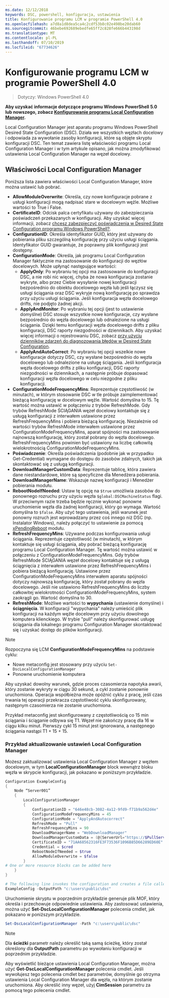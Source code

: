 ```yaml
---
ms.date: 12/12/2018
keywords: DSC, powershell, konfiguracja, ustawienia
title: Konfigurowanie programu LCM w programie PowerShell 4.0
ms.openlocfilehash: a7d8a1d8dea5ca4c2cdf53b8c02e498be20dab60
ms.sourcegitcommit: 46bebe692689ebedfe65ff2c828fe666b443198d
ms.translationtype: MT
ms.contentlocale: pl-PL
ms.lasthandoff: 07/10/2019
ms.locfileid: "67734626"
---
```

# <a name="configuring-the-lcm-in-powershell-40"></a>Konfigurowanie programu LCM w programie PowerShell 4.0

>Dotyczy: Windows PowerShell 4.0

**Aby uzyskać informacje dotyczące programu Windows PowerShell 5.0 lub nowszego, zobacz [Konfigurowanie programu Local Configuration Manager](metaConfig.md).**

Local Configuration Manager jest aparatu programu Windows PowerShell Desired State Configuration (DSC).
Działa we wszystkich węzłach docelowy i odpowiada za wywołanie zasoby konfiguracji, które są objęte skryptu konfiguracji DSC.
Ten temat zawiera listę właściwości programu Local Configuration Manager i w tym artykule opisano, jak można zmodyfikować ustawienia Local Configuration Manager na węzeł docelowy.

## <a name="local-configuration-manager-properties"></a>Właściwości Local Configuration Manager

Poniższa lista zawiera właściwości Local Configuration Manager, które można ustawić lub pobrać.

- **AllowModuleOverwrite**: Określa, czy nowe konfiguracje pobrane z usługi konfiguracji mogą nadpisać stare w docelowym węźle. Możliwe wartości to True i False.
- **CertificateID**: Odcisk palca certyfikatu używany do zabezpieczania poświadczeń przekazanych w konfiguracji. Aby uzyskać więcej informacji, zobacz [chcesz zabezpieczyć poświadczenia w Desired State Configuration programu Windows PowerShell?](https://blogs.msdn.microsoft.com/powershell/2014/01/31/want-to-secure-credentials-in-windows-powershell-desired-state-configuration/).
- **ConfigurationID**: Określa identyfikator GUID, który jest używany do pobierania pliku szczególną konfigurację przy użyciu usługi ściągania. Identyfikator GUID gwarantuje, że poprawny plik konfiguracji jest dostępny.
- **ConfigurationMode**: Określa, jak programu Local Configuration Manager faktycznie ma zastosowanie do konfiguracji do węzłów docelowych. Może upłynąć następujące wartości:
  - **ApplyOnly**: Po wybraniu tej opcji ma zastosowanie do konfiguracji DSC, a nie robi nic więcej, chyba że nowa konfiguracja zostanie wykryte, albo przez Ciebie wysyłanie nowej konfiguracji bezpośrednio do obiektu docelowego węzła lub jeśli łączysz się usługi ściągania oraz DSC wykryje nową konfigurację po sprawdza przy użyciu usługi ściągania. Jeśli konfiguracja węzła docelowego drifts, nie podjęto żadnej akcji.
  - **ApplyAndMonitor**: Po wybraniu tej opcji (jest to ustawienie domyślne) DSC stosuje wszystkie nowe konfiguracje, czy wysłane bezpośrednio do węzła docelowego lub odnalezione na usługi ściągania. Dzięki temu konfiguracji węzła docelowego drifts z pliku konfiguracji, DSC raporty niezgodności w dziennikach. Aby uzyskać więcej informacji o rejestrowaniu DSC, zobacz [przy użyciu dzienników zdarzeń do diagnozowania błędów w Desired State Configuration](http://blogs.msdn.com/b/powershell/archive/2014/01/03/using-event-logs-to-diagnose-errors-in-desired-state-configuration.aspx).
  - **ApplyAndAutoCorrect**: Po wybraniu tej opcji wszelkie nowe konfiguracje dotyczy DSC, czy wysłane bezpośrednio do węzła docelowego lub odnalezione na usługę ściągania. Jeśli konfiguracja węzła docelowego drifts z pliku konfiguracji, DSC raporty niezgodności w dziennikach, a następnie próbuje dopasować konfiguracji węzła docelowego w celu niezgodne z pliku konfiguracji.
- **ConfigurationModeFrequencyMins**: Reprezentuje częstotliwość (w minutach), w którym stosowanie DSC w tle próbuje zaimplementować bieżącą konfigurację w docelowym węźle. Wartość domyślna to 15. Tę wartość można ustawić w połączeniu z trybów RefreshMode. Gdy trybów RefreshMode ŚCIĄGANIA węzeł docelowy kontaktuje się z usługą konfiguracji z interwałem ustawione przez RefreshFrequencyMins i pobiera bieżącą konfigurację. Niezależnie od wartości trybów RefreshMode interwałem ustawione przez ConfigurationModeFrequencyMins, aparat spójności ma zastosowanie najnowszą konfigurację, który został pobrany do węzła docelowego. RefreshFrequencyMins powinien być ustawiony na liczbę całkowitą wielokrotnością ConfigurationModeFrequencyMins.
- **Poświadczenie**: Określa poświadczenia (podobnie jak w przypadku Get-Credential) wymagane do dostępu do zasobów zdalnych, takich jak skontaktować się z usługą konfiguracji.
- **DownloadManagerCustomData**: Reprezentuje tablicę, która zawiera dane niestandardowe, które są specyficzne dla Menedżera pobierania.
- **DownloadManagerName**: Wskazuje nazwę konfiguracji i Menedżer pobierania modułu.
- **RebootNodeIfNeeded**: Ustaw tę opcję na `$true` umożliwia zasobów do ponownego rozruchu przy użyciu węzła `$global:DSCMachineStatus` flagi. W przeciwnym razie trzeba będzie ręcznie wykonać ponowne uruchomienie węzła dla żadnej konfiguracji, który go wymaga. Wartość domyślna to `$false`. Aby użyć tego ustawienia, jeśli warunek jest ponowny rozruch jest wprowadzany przez coś innego niż DSC (np. Instalator Windows), należy połączyć to ustawienie za pomocą [xPendingReboot](https://github.com/powershell/xpendingreboot) modułu.
- **RefreshFrequencyMins**: Używane podczas konfigurowania usługi ściągania. Reprezentuje częstotliwość (w minutach), w którym kontaktuje się usługi ściągania, aby pobrać bieżącą konfigurację programu Local Configuration Manager. Tę wartość można ustawić w połączeniu z ConfigurationModeFrequencyMins. Gdy trybów RefreshMode ŚCIĄGANIA węzeł docelowy kontaktuje się z usługą ściągnięcia z interwałem ustawione przez RefreshFrequencyMins i pobiera bieżącą konfigurację. Ustawione przez ConfigurationModeFrequencyMins interwałem aparatu spójności dotyczy najnowszą konfigurację, który został pobrany do węzła docelowego. Jeśli nie ustawiono RefreshFrequencyMins do liczby całkowitej wielokrotności ConfigurationModeFrequencyMins, system zaokrągli go. Wartość domyślna to 30.
- **RefreshMode**: Możliwe wartości to **wypychania** (ustawienie domyślne) i **ściągnięcia**. W konfiguracji "wypychania" należy umieścić plik konfiguracji na każdym węźle docelowym przy użyciu dowolnego komputera klienckiego. W trybie "pull" należy skonfigurować usługę ściągania dla lokalnego programu Configuration Manager skontaktować się i uzyskać dostęp do plików konfiguracji.

> [!NOTE]
> Rozpoczyna się LCM **ConfigurationModeFrequencyMins** na podstawie cyklu:
>
> - Nowe metaconfig jest stosowany przy użyciu `Set-DscLocalConfigurationManager`
> - Ponowne uruchomienie komputera
>
> Aby uzyskać dowolny warunek, gdzie proces czasomierza napotyka awarii, który zostanie wykryty w ciągu 30 sekund, a cykl zostanie ponownie uruchomiona.
> Operacja współbieżna może opóźnić cyklu z pracę, jeśli czas trwania tej operacji przekracza częstotliwość cyklu skonfigurowany, następnym czasomierza nie zostanie uruchomiona.
>
> Przykład metaconfig jest skonfigurowany z częstotliwością co 15 min ściągania i ściąganie odbywa się T1.  Węzeł nie zakończy pracę dla 16 w ciągu kilku minut.  Pierwszy cykl 15 minut jest ignorowana, a następnego ściągania nastąpi T1 + 15 + 15.

### <a name="example-of-updating-local-configuration-manager-settings"></a>Przykład aktualizowanie ustawień Local Configuration Manager

Możesz zaktualizować ustawienia Local Configuration Manager z węzłem docelowym, w tym **LocalConfigurationManager** block wewnątrz bloku węzła w skrypcie konfiguracji, jak pokazano w poniższym przykładzie.

```powershell
Configuration ExampleConfig
{
    Node “Server001”
    {
        LocalConfigurationManager
        {
            ConfigurationID = "646e48cb-3082-4a12-9fd9-f71b9a562d4e"
            ConfigurationModeFrequencyMins = 45
            ConfigurationMode = "ApplyAndAutocorrect"
            RefreshMode = "Pull"
            RefreshFrequencyMins = 90
            DownloadManagerName = "WebDownloadManager"
            DownloadManagerCustomData = (@{ServerUrl="https://$PullService/psdscpullserver.svc"})
            CertificateID = "71AA68562316FE3F73536F1096B85D66289ED60E"
            Credential = $cred
            RebootNodeIfNeeded = $true
            AllowModuleOverwrite = $false
        }
# One or more resource blocks can be added here
    }
}

# The following line invokes the configuration and creates a file called Server001.meta.mof at the specified path
ExampleConfig -OutputPath "c:\users\public\dsc"
```

Uruchomienie skryptu w poprzednim przykładzie generuje plik MOF, który określa i przechowuje odpowiednie ustawienia.
Aby zastosować ustawienia, można użyć **Set-DscLocalConfigurationManager** polecenia cmdlet, jak pokazano w poniższym przykładzie.

```powershell
Set-DscLocalConfigurationManager -Path "c:\users\public\dsc"
```

> [!NOTE]
> Dla **ścieżki** parametr należy określić taką samą ścieżkę, który został określony dla **OutputPath** parametru po wywołaniu konfiguracji w poprzednim przykładzie.

Aby wyświetlić bieżące ustawienia Local Configuration Manager, można użyć **Get-DscLocalConfigurationManager** polecenia cmdlet.
Jeśli wywołujesz tego polecenia cmdlet bez parametrów, domyślnie go otrzyma ustawienia Local Configuration Manager dla węzła, na którym zostanie uruchomiona.
Aby określić inny węzeł, użyj **CimSession** parametru za pomocą tego polecenia cmdlet.
